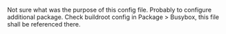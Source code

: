 Not sure what was the purpose of this config file. Probably to configure
additional package. Check buildroot config in Package > Busybox, this file shall
be referenced there.
